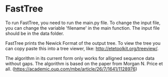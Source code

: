 # FastTree
To run FastTree, you need to run the main.py file. To change the input file, you can change the variable 'filename' in the main function. The input file should be in the data folder. 

FastTree prints the Newick Format of the output tree. To view the tree you can copy paste this into a tree viewer, like: http://etetoolkit.org/treeview/. 

The algorithm in its current form only works for alligned sequence data without gaps. 
The algorithm is based on the paper from Morgan N. Price et all. (https://academic.oup.com/mbe/article/26/7/1641/1128976)
